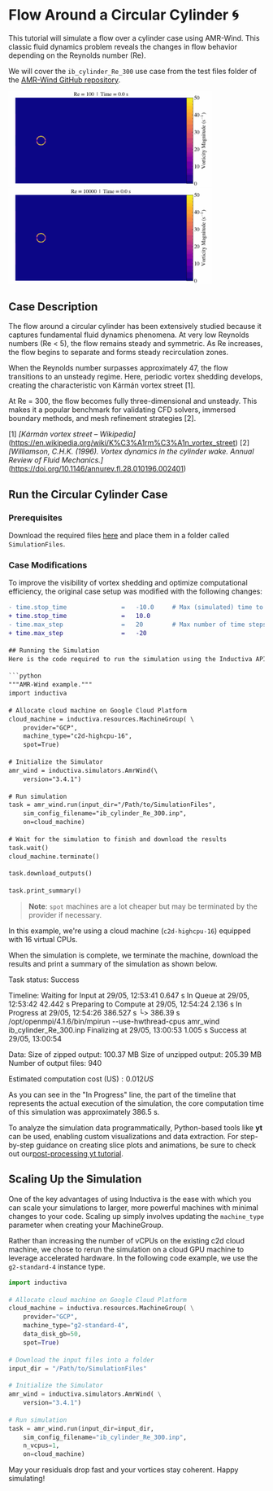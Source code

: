 # Flow Around a Circular Cylinder 🌀
This tutorial will simulate a flow over a cylinder case using AMR-Wind. This classic fluid dynamics problem reveals the changes in flow behavior depending on the Reynolds number (Re).

We will cover the `ib_cylinder_Re_300` use case from the test files folder of the [AMR-Wind GitHub repository](https://github.com/Exawind/amr-wind/tree/v3.4.0).

<img src="_static/Re100.gif" alt="Demo Animation" width="400"/>  <img src="_static/Re10000.gif" alt="Demo Animation" width="400"/>

## Case Description
The flow around a circular cylinder has been extensively studied because it captures fundamental fluid dynamics phenomena. At very low Reynolds numbers (Re < 5), the flow remains steady and symmetric. As Re increases, the flow begins to separate and forms steady recirculation zones. 

When the Reynolds number surpasses approximately 47, the flow transitions to an unsteady regime. Here, periodic vortex shedding develops, creating the characteristic von Kármán vortex street [1].

At Re = 300, the flow becomes fully three-dimensional and unsteady. This makes it a popular benchmark for validating CFD solvers, immersed boundary methods, and mesh refinement strategies [2].


[1] *[Kármán vortex street – Wikipedia]*(https://en.wikipedia.org/wiki/K%C3%A1rm%C3%A1n_vortex_street)
[2] *[Williamson, C.H.K. (1996). Vortex dynamics in the cylinder wake. Annual Review of Fluid Mechanics.]*(https://doi.org/10.1146/annurev.fl.28.010196.002401)

## Run the Circular Cylinder Case

### Prerequisites
Download the required files [here](https://github.com/Exawind/amr-wind/tree/main/test/test_files/ib_cylinder_Re_300) and place them in a folder called `SimulationFiles`. 

### Case Modifications
To improve the visibility of vortex shedding and optimize computational efficiency, the original case setup was modified with the following changes:


```diff
- time.stop_time               =   -10.0     # Max (simulated) time to evolve
+ time.stop_time               =   10.0 
- time.max_step                =   20        # Max number of time steps
+ time.max_step                =   -20 

## Running the Simulation
Here is the code required to run the simulation using the Inductiva API:

```python
"""AMR-Wind example."""
import inductiva

# Allocate cloud machine on Google Cloud Platform
cloud_machine = inductiva.resources.MachineGroup( \
    provider="GCP",
    machine_type="c2d-highcpu-16",
    spot=True)

# Initialize the Simulator
amr_wind = inductiva.simulators.AmrWind(\
    version="3.4.1")

# Run simulation
task = amr_wind.run(input_dir="/Path/to/SimulationFiles",
    sim_config_filename="ib_cylinder_Re_300.inp",
    on=cloud_machine)

# Wait for the simulation to finish and download the results
task.wait()
cloud_machine.terminate()

task.download_outputs()

task.print_summary()

```

> **Note**: `spot` machines are a lot cheaper but may be terminated by the provider if necessary.

In this example, we're using a cloud machine (`c2d-highcpu-16`) equipped with 16 virtual CPUs.

When the simulation is complete, we terminate the machine, download the results and print a summary of the simulation as shown below.


Task status: Success

Timeline:
        Waiting for Input         at 29/05, 12:53:41      0.647 s
        In Queue                  at 29/05, 12:53:42      42.442 s
        Preparing to Compute      at 29/05, 12:54:24      2.136 s
        In Progress               at 29/05, 12:54:26      386.527 s
                └> 386.39 s        /opt/openmpi/4.1.6/bin/mpirun --use-hwthread-cpus amr_wind ib_cylinder_Re_300.inp
        Finalizing                at 29/05, 13:00:53      1.005 s
        Success                   at 29/05, 13:00:54      

Data:
        Size of zipped output:    100.37 MB
        Size of unzipped output:  205.39 MB
        Number of output files:   940

Estimated computation cost (US$): 0.012 US$


As you can see in the "In Progress" line, the part of the timeline that
represents the actual execution of the simulation, 
the core computation time of this simulation was approximately 386.5 s.

To analyze the simulation data programmatically, Python-based tools like **yt** can be used, enabling custom visualizations and data extraction. For step-by-step guidance on creating slice plots and animations, be sure to check out our[post-processing yt tutorial](https://inductiva.ai/guides/amr-wind/using-yt).

## Scaling Up the Simulation
One of the key advantages of using Inductiva is the ease with which you can scale your simulations to larger, more powerful machines with minimal changes to your code. Scaling up simply involves updating the `machine_type` parameter when creating your MachineGroup.

Rather than increasing the number of vCPUs on the existing c2d cloud machine, we chose to rerun the simulation on a cloud GPU machine to leverage accelerated hardware. In the following code example, we use the `g2-standard-4` instance type.

```python
import inductiva

# Allocate cloud machine on Google Cloud Platform
cloud_machine = inductiva.resources.MachineGroup( \
    provider="GCP",
    machine_type="g2-standard-4",
    data_disk_gb=50,
    spot=True)

# Download the input files into a folder
input_dir = "/Path/to/SimulationFiles"

# Initialize the Simulator
amr_wind = inductiva.simulators.AmrWind( \
    version="3.4.1")

# Run simulation
task = amr_wind.run(input_dir=input_dir,
    sim_config_filename="ib_cylinder_Re_300.inp",
    n_vcpus=1,
    on=cloud_machine)
```

<table both results and compare them in a sentence>

May your residuals drop fast and your vortices stay coherent. Happy simulating!